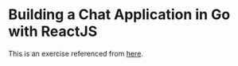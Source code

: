 # Building a Chat Application in Go with ReactJS

This is an exercise referenced from [here](https://tutorialedge.net/projects/chat-system-in-go-and-react).